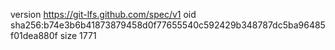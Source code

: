 version https://git-lfs.github.com/spec/v1
oid sha256:b74e3b6b41873879458d0f77655540c592429b348787dc5ba96485f01dea880f
size 1771
